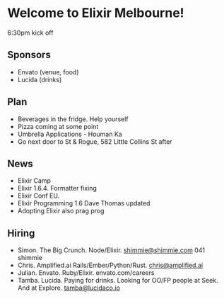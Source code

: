 # Welcome to Elixir Melbourne!
6:30pm kick off

## Sponsors
- Envato (venue, food)
- Lucida (drinks)

## Plan
- Beverages in the fridge. Help yourself
- Pizza coming at some point
- Umbrella Applications - Houman Ka
- Go next door to St & Rogue, 582 Little Collins St after

## News
- Elixir Camp
- Elixir 1.6.4. Formatter fixing
- Elixir Conf EU.
- Elixir Programming 1.6 Dave Thomas updated
- Adopting Elixir also prag prog

## Hiring
- Simon. The Big Crunch. Node/Elixir. shimmie@shimmie.com 041 shimmie
- Chris. Amplified.ai Rails/Ember/Python/Rust. chris@amplified.ai
- Julian. Envato. Ruby/Elixir. envato.com/careers
- Tamba. Lucida. Paying for drinks. Looking for OO/FP people at Seek. And at Explore. tamba@lucidaco.io

